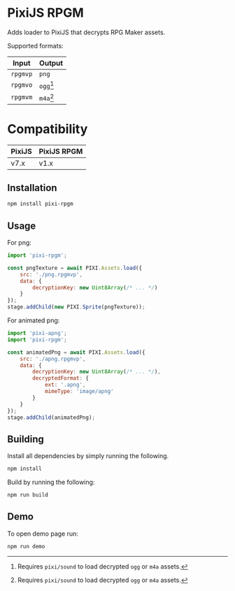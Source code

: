 # PixiJS RPGM

Adds loader to PixiJS that decrypts RPG Maker assets.

Supported formats:

| Input    | Output    |
|----------|-----------|
| `rpgmvp` | `png`     |
| `rpgmvo` | `ogg`[^1] |
| `rpgmvm` | `m4a`[^1] |

[^1]: Requires `pixi/sound` to load decrypted `ogg` or `m4a` assets.

# Compatibility

| PixiJS | PixiJS RPGM |
|--------|-------------|
| v7.x   | v1.x        |

## Installation

```bash
npm install pixi-rpgm
```

## Usage

For png:
```js
import 'pixi-rpgm';

const pngTexture = await PIXI.Assets.load({
    src: './png.rpgmvp',
    data: {
        decryptionKey: new Uint8Array(/* ... */)
    }
});
stage.addChild(new PIXI.Sprite(pngTexture));
```

For animated png:
```js
import 'pixi-apng';
import 'pixi-rpgm';

const animatedPng = await PIXI.Assets.load({
    src: './apng.rpgmvp',
    data: {
        decryptionKey: new Uint8Array(/* ... */),
        decryptedFormat: {
            ext: '.apng',
            mimeType: 'image/apng'
        }
    }
});
stage.addChild(animatedPng);
```

## Building

Install all dependencies by simply running the following.

```bash
npm install
```

Build by running the following:

```bash
npm run build
```

## Demo

To open demo page run:

```bash
npm run demo
```
